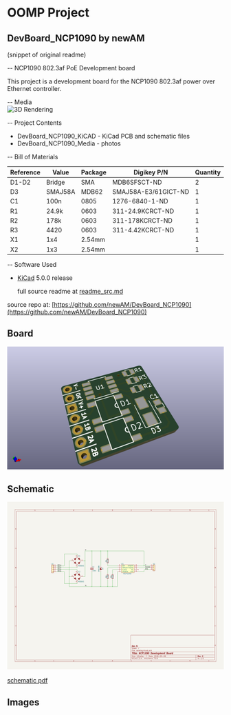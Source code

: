 # OOMP Project  
## DevBoard_NCP1090  by newAM  
  
(snippet of original readme)  
  
-- NCP1090 802.3af PoE Development board  
  
This project is a development board for the NCP1090 802.3af power over Ethernet controller.  
  
-- Media  
![3D Rendering](DevBoard_NCP1090_Media/DevBoard_NCP1090_Render.png?raw=true)  
  
-- Project Contents  
-  DevBoard_NCP1090_KiCAD - KiCad PCB and schematic files  
-  DevBoard_NCP1090_Media - photos  
  
-- Bill of Materials  
  
| Reference | Value   | Package | Digikey P/N          | Quantity |  
| --------- |---------|---------|----------------------|----------|  
| D1-D2     | Bridge  | SMA     | MDB6SFSCT-ND         | 2        |  
| D3        | SMAJ58A | MDB62   | SMAJ58A-E3/61GICT-ND | 1        |  
| C1        | 100n    | 0805    | 1276-6840-1-ND       | 1        |  
| R1        | 24.9k   | 0603    | 311-24.9KCRCT-ND     | 1        |  
| R2        | 178k    | 0603    | 311-178KCRCT-ND      | 1        |  
| R3        | 4420    | 0603    | 311-4.42KCRCT-ND     | 1        |  
| X1        | 1x4     | 2.54mm  |                      | 1        |  
| X2        | 1x3     | 2.54mm  |                      | 1        |  
  
-- Software Used  
- [KiCad](http://kicad-pcb.org/) 5.0.0 release  
  
  full source readme at [readme_src.md](readme_src.md)  
  
source repo at: [https://github.com/newAM/DevBoard_NCP1090](https://github.com/newAM/DevBoard_NCP1090)  
## Board  
  
[![working_3d.png](working_3d_600.png)](working_3d.png)  
## Schematic  
  
[![working_schematic.png](working_schematic_600.png)](working_schematic.png)  
  
[schematic pdf](working_schematic.pdf)  
## Images  
